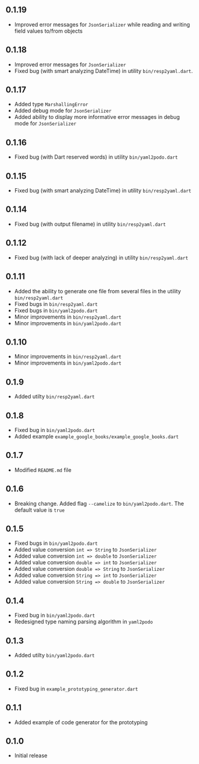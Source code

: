 ## 0.1.19

- Improved error messages for `JsonSerializer` while reading and writing field values to/from objects 

## 0.1.18

- Improved error messages for `JsonSerializer`
- Fixed bug (with smart analyzing DateTime) in utility `bin/resp2yaml.dart`.

## 0.1.17

- Added type `MarshallingError`
- Added debug mode for `JsonSerializer`
- Added ability to display more informative error messages in debug mode for `JsonSerializer`

## 0.1.16

- Fixed bug (with Dart reserved words) in utility `bin/yaml2podo.dart`

## 0.1.15

- Fixed bug (with smart analyzing DateTime) in utility `bin/resp2yaml.dart`

## 0.1.14

- Fixed bug (with output filename) in utility `bin/resp2yaml.dart`

## 0.1.12

- Fixed bug (with lack of deeper analyzing) in utility `bin/resp2yaml.dart`

## 0.1.11

- Added the ability to generate one file from several files in the utility `bin/resp2yaml.dart`
- Fixed bugs in `bin/resp2yaml.dart`
- Fixed bugs in `bin/yaml2podo.dart`
- Minor improvements in `bin/resp2yaml.dart`
- Minor improvements in `bin/yaml2podo.dart`

## 0.1.10

- Minor improvements in `bin/resp2yaml.dart`
- Minor improvements in `bin/yaml2podo.dart`

## 0.1.9

- Added utilty `bin/resp2yaml.dart`

## 0.1.8

- Fixed bug in `bin/yaml2podo.dart`
- Added example `example_google_books/example_google_books.dart`

## 0.1.7

- Modified `README.md` file

## 0.1.6

- Breaking change. Added flag `--camelize` to `bin/yaml2podo.dart`. The default value is `true`

## 0.1.5

- Fixed bugs in `bin/yaml2podo.dart`
- Added value conversion `int => String` to `JsonSerializer`
- Added value conversion `int => double` to `JsonSerializer`
- Added value conversion `double => int` to `JsonSerializer`
- Added value conversion `double => String` to `JsonSerializer`
- Added value conversion `String => int` to `JsonSerializer`
- Added value conversion `String => double` to `JsonSerializer`

## 0.1.4

- Fixed bug in `bin/yaml2podo.dart`
- Redesigned type naming parsing algorithm in `yaml2podo`

## 0.1.3

- Added utilty `bin/yaml2podo.dart`

## 0.1.2

- Fixed bug in `example_prototyping_generator.dart`

## 0.1.1

- Added example of code generator for the prototyping

## 0.1.0

- Initial release